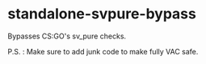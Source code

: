 # standalone-svpure-bypass
Bypasses CS:GO's sv_pure checks.

P.S. : Make sure to add junk code to make fully VAC safe. 
